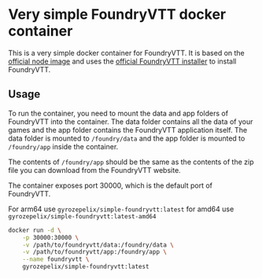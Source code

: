 # Very simple FoundryVTT docker container

This is a very simple docker container for FoundryVTT. It is based on the [official node image](https://hub.docker.com/_/node) and uses the [official FoundryVTT installer](https://foundryvtt.com/community/) to install FoundryVTT.

## Usage

To run the container, you need to mount the data and app folders of FoundryVTT into the container. The data folder contains all the data of your games and the app folder contains the FoundryVTT application itself. The data folder is mounted to `/foundry/data` and the app folder is mounted to `/foundry/app` inside the container.

The contents of `/foundry/app` should be the same as the contents of the zip file you can download from the FoundryVTT website.

The container exposes port 30000, which is the default port of FoundryVTT.

For arm64 use `gyrozepelix/simple-foundryvtt:latest` for amd64 use `gyrozepelix/simple-foundryvtt:latest-amd64`

```bash
docker run -d \
    -p 30000:30000 \
    -v /path/to/foundryvtt/data:/foundry/data \
    -v /path/to/foundryvtt/app:/foundry/app \
    --name foundryvtt \
    gyrozepelix/simple-foundryvtt:latest
```